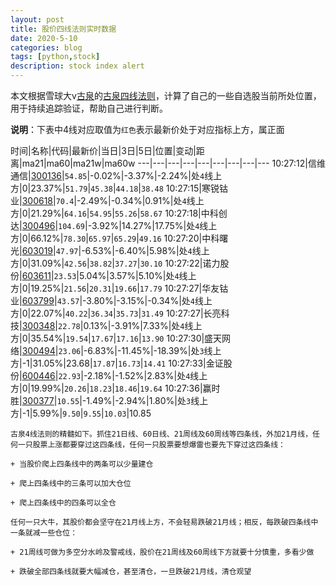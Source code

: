 ```yaml
---
layout: post
title: 股价四线法则实时数据
date: 2020-5-10
categories: blog
tags: [python,stock]
description: stock index alert
---
```



本文根据雪球大v[古泉](https://xueqiu.com/u/7148646888)的[古泉四线法则](https://xueqiu.com/7148646888/130498192)，计算了自己的一些自选股当前所处位置，用于持续追踪验证，帮助自己进行判断。

**说明**：下表中4线对应取值为`红色`表示最新价处于对应指标上方，属正面

时间|名称|代码|最新价|当日|3日|5日|位置|变动|距离|ma21|ma60|ma21w|ma60w
---|---|---|---|---|---|---|---|---
10:27:12|信维通信|[300136](https://xueqiu.com/S/SZ300136)|`54.85`|-0.02%|-3.37%|-2.24%|处`4`线上方|0|23.37%|`51.79`|`45.38`|`44.18`|`38.48`
10:27:15|寒锐钴业|[300618](https://xueqiu.com/S/SZ300618)|`70.4`|-2.49%|-0.34%|0.91%|处`4`线上方|0|21.29%|`64.16`|`54.95`|`55.26`|`58.67`
10:27:18|中科创达|[300496](https://xueqiu.com/S/SZ300496)|`104.69`|-3.92%|14.27%|17.75%|处`4`线上方|0|66.12%|`78.30`|`65.97`|`65.29`|`49.16`
10:27:20|中科曙光|[603019](https://xueqiu.com/S/SH603019)|`47.97`|-6.53%|-6.40%|5.98%|处`4`线上方|0|31.09%|`42.56`|`38.82`|`37.27`|`30.10`
10:27:22|诺力股份|[603611](https://xueqiu.com/S/SH603611)|`23.53`|5.04%|3.57%|5.10%|处`4`线上方|0|19.25%|`21.56`|`20.31`|`19.66`|`17.79`
10:27:27|华友钴业|[603799](https://xueqiu.com/S/SH603799)|`43.57`|-3.80%|-3.15%|-0.34%|处`4`线上方|0|22.07%|`40.22`|`36.34`|`35.73`|`31.49`
10:27:27|长亮科技|[300348](https://xueqiu.com/S/SZ300348)|`22.78`|0.13%|-3.91%|7.33%|处`4`线上方|0|35.54%|`19.54`|`17.67`|`17.16`|`13.90`
10:27:30|盛天网络|[300494](https://xueqiu.com/S/SZ300494)|`23.06`|-6.83%|-11.45%|-18.39%|处`3`线上方|-1|31.05%|23.68|`17.87`|`16.73`|`14.41`
10:27:33|金证股份|[600446](https://xueqiu.com/S/SH600446)|`22.93`|-2.18%|-1.52%|2.83%|处`4`线上方|0|19.99%|`20.26`|`18.23`|`18.46`|`19.64`
10:27:36|赢时胜|[300377](https://xueqiu.com/S/SZ300377)|`10.55`|-1.49%|-2.94%|1.80%|处`3`线上方|-1|5.99%|`9.50`|`9.55`|`10.03`|10.85

```
古泉4线法则的精髓如下。抓住21日线、60日线、21周线及60周线等四条线，外加21月线，任何一只股票上涨都要穿过这四条线，任何一只股票要想爆雷也要先下穿过这四条线：

+ 当股价爬上四条线中的两条可以少量建仓

+ 爬上四条线中的三条可以加大仓位

+ 爬上四条线中的四条可以全仓

任何一只大牛，其股价都会坚守在21月线上方，不会轻易跌破21月线；相反，每跌破四条线中一条就减一些仓位：

+ 21周线可做为多空分水岭及警戒线，股价在21周线及60周线下方就要十分慎重，多看少做

+ 跌破全部四条线就要大幅减仓，甚至清仓，一旦跌破21月线，清仓观望
```